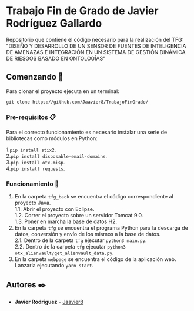 # Trabajo Fin de Grado de Javier Rodríguez Gallardo

Repositorio que contiene el código necesario para la realización del TFG: "DISEÑO Y DESARROLLO DE UN SENSOR DE FUENTES DE INTELIGENCIA DE AMENAZAS E INTEGRACIÓN EN UN SISTEMA DE GESTIÓN DINÁMICA DE RIESGOS BASADO EN ONTOLOGÍAS"

## Comenzando 🚀

Para clonar el proyecto ejecuta en un terminal:

`git clone https://github.com/Jaavier8/TrabajoFinGrado/`

### Pre-requisitos 📋

Para el correcto funcionamiento es necesario instalar una serie de bibliotecas como módulos en Python:

1.`pip install stix2`.  
2.`pip install disposable-email-domains`.  
3.`pip install otx-misp`.  
4.`pip install requests`.  

### Funcionamiento 🔧

1. En la carpeta `tfg_back` se encuentra el código correspondiente al proyecto Java.  
  1.1. Abrir el proyecto con Eclipse.  
  1.2. Correr el proyecto sobre un servidor Tomcat 9.0.  
  1.3. Poner en marcha la base de datos H2.  
2. En la carpeta `tfg` se encuentra el programa Python para la descarga de datos, conversión y envío de los mismos a la base de datos.  
  2.1. Dentro de la carpeta `tfg` ejecutar `python3 main.py`.  
  2.2. Dentro de la carpeta `tfg` ejecutar `python3 otx_alienvault/get_alienvault_data.py`.  
3. En la carpeta `webpage` se encuentra el código de la aplicación web. Lanzarla ejecutando `yarn start`.

## Autores ✒️

* **Javier Rodríguez** - [Jaavier8](https://github.com/Jaavier8)
